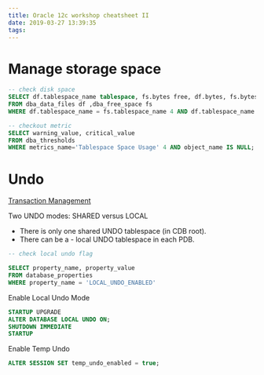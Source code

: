 ```yaml
---
title: Oracle 12c workshop cheatsheet II
date: 2019-03-27 13:39:35
tags:
---
```


# Manage storage space

```sql
-- check disk space
SELECT df.tablespace_name tablespace, fs.bytes free, df.bytes, fs.bytes *100/ df.bytes PCT_FREE
FROM dba_data_files df ,dba_free_space fs
WHERE df.tablespace_name = fs.tablespace_name 4 AND df.tablespace_name = 'TBSALERT';

```

```sql
-- checkout metric
SELECT warning_value, critical_value
FROM dba_thresholds
WHERE metrics_name='Tablespace Space Usage' 4 AND object_name IS NULL;
```


# Undo

[Transaction Management](https://docs.oracle.com/cd/B19306_01/server.102/b14220/transact.htm)

Two UNDO modes: SHARED versus LOCAL

- There is only one shared UNDO tablespace (in CDB root).
- There can be a - local UNDO tablespace in each PDB.

```sql
-- check local undo flag

SELECT property_name, property_value
FROM database_properties
WHERE property_name = 'LOCAL_UNDO_ENABLED'

```

Enable Local Undo Mode

```sql
STARTUP UPGRADE
ALTER DATABASE LOCAL UNDO ON;
SHUTDOWN IMMEDIATE
STARTUP
```

Enable Temp Undo

```sql
ALTER SESSION SET temp_undo_enabled = true;
```